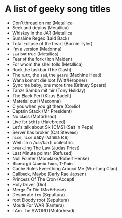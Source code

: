 # A list of geeky song titles #
- Don't thread on me (Metallica)
- Seek and deploy (Metallica)
- Whiskey in the JAR (Metallica)
- Sunshine Regex (Laid Back)
- Total Eclipse of the heart (Bonnie Tyler)
- I'm a version (Madonna)
- `sed` but true (Metallica)
- Fear of the fork (Iron Maiden)
- For whom the shell tolls (Metallica)
- Rock the taskbar (The Clash)
- The `mutt`, the `sed`, the `gears` (Machine Head)
- Wann kommt die root (Witt/Heppner)
- Sync me baby, one more time (Britney Spears)
- Tanze Samba mit mir (Tony Holiday)
- The Black Perl (Klaus Badelt)
- Material curl (Madonna)
- C you when you git there (Coolio)
- Captain Stack (Mr. President)
- No class (Motörhead)
- Live for `$this` (Hatebreed)
- Let's talk about Six [CMS] (Salt 'n Pepa)
- Server has broken (Cat Stevens)
- `nice`, `nice` Baby (Vanilla Ice)
- Weil ich n _/usr/bin_ (Lucilectric)
- `break;`ing The Law (Judas Priest)
- Last Minute pointer (Refused)
- Null Pointer (Monolake/Robert Henke)
- Blame git (Jamie Foxx, T-Pain)
- Cache Rules Everything Around Me (Wu-Tang Clan)
- Callback, Maybe (Carly Rae Jepsen)
- Princess Of The Cron (Accept)
- Holy Driver (Dio)
- Merge Ör Die (Motörhead)
- Desperate `try` (Sepultura)
- root Bloody root (Sepultura)
- Mouth For WAR (Pantera)
- I Am The SWORD (Motörhead)
